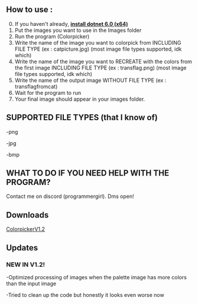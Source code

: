 ## How to use : 

0. If you haven't already, **[install dotnet 6.0 (x64)](https://dotnet.microsoft.com/en-us/download/dotnet/6.0)**
1. Put the images you want to use in the Images folder
2. Run the program (Colorpicker)
3. Write the name of the image you want to colorpick from INCLUDING FILE TYPE (ex : catpicture.jpg) (most image file types supported, idk which)
4. Write the name of the image you want to RECREATE with the colors from the first image INCLUDING FILE TYPE (ex : transflag.png) (most image file types supported, idk which)
5. Write the name of the output image WITHOUT FILE TYPE (ex : transflagfromcat)
6. Wait for the program to run
7. Your final image should appear in your images folder.

## SUPPORTED FILE TYPES (that I know of)
-png

-jpg

-bmp

## WHAT TO DO IF YOU NEED HELP WITH THE PROGRAM?
Contact me on discord (programmergirl). Dms open!

## Downloads
[ColorpickerV1.2](https://www.mediafire.com/file/wrmjtz9vj9aiy0v/ColorpickerV1.2.zip/file)

## Updates
### NEW IN V1.2!
-Optimized processing of images when the palette image has more colors than the input image

-Tried to clean up the code but honestly it looks even worse now
